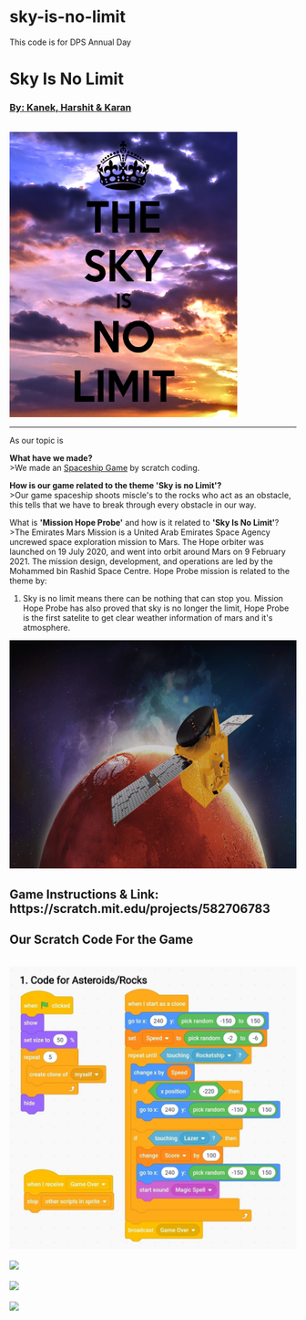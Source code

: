 # sky-is-no-limit
This code is for DPS Annual Day 
<!DOCTYPE html>
<html>
    <head>
<meta charset="utf-8">
<meta name="viewport" content="width=device-width, initial-scale=1">
<title>HTML Code for Annual Day</title>
    </head>
    <body>
<h1>Sky Is No Limit</h1>
<h3><u>By: Kanek, Harshit & Karan</u></h3>
<br><img src="the-sky-is-no-limit.png" height="500" Width="400"<br>
<hr>
 <href = ">
As our topic is <b><i><a Hope Probe Misssion'</a></i></b>
<p><b>What have we made?</b> <br>>We made an <a href="https://scratch.mit.edu/projects/582706783"target="_blank">Spaceship Game</a> by scratch coding.</p>
<p><b>How is our game related to the theme 'Sky is no Limit'?</b><br>>Our game spaceship shoots miscle's to the rocks who act as an obstacle, this tells that we have to break through every obstacle in our way.</p>
<p>What is <b>'Mission Hope Probe'</b> and how is it related to <b>'Sky Is No Limit'</b>?<br>>The Emirates Mars Mission is a United Arab Emirates Space Agency uncrewed space exploration mission to Mars. The Hope orbiter was launched on 19 July 2020, and went into orbit around Mars on 9 February 2021. The mission design, development, and operations are led by the Mohammed bin Rashid Space Centre. Hope Probe mission is related to the theme by: <br> <ol>
       <li>Sky is no limit means there can be nothing that can stop you. Mission Hope Probe has also proved that sky is no longer the limit, Hope Probe is the first satelite to get clear weather information of mars and it's atmosphere.</li>
</ol></p>
<img src="AR-210209047.png"height="400"width="700">
<h2>Game Instructions & Link: https://scratch.mit.edu/projects/582706783 </h2>
<h2>Our Scratch Code For the Game</h2>
<br><img src="2021-10-26.jpg"><br>
<br><img src="Code for Rocketship.jpg"><br>
<br><img src="Code for Lasers.jpg"><br>
<br><img src="Code for Game Over.jpg"><br>
</body>
</html>
  
